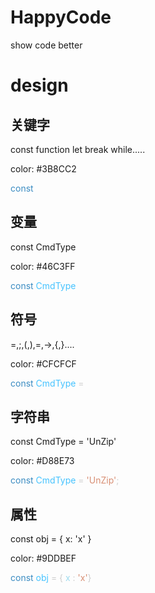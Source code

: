 <!--
 * @Author: xiuquanxu
 * @Company: kaochong
 * @Date: 2020-08-07 16:06:15
 * @LastEditors: xiuquanxu
 * @LastEditTime: 2020-08-23 14:43:31
-->
# HappyCode
show code better  

# design  

## 关键字  

const function let break while.....  

color: #3B8CC2

<span style="color: #3B8CC2">const</span>  

## 变量  

const CmdType

color: #46C3FF  

<span style="color: #3B8CC2">const</span>  <span style="color:#46c3ff">CmdType</span>  

## 符号  

=,;,(,),=,->,{,}....  

color: #CFCFCF  

<span style="color: #3B8CC2">const</span>  <span style="color:#46c3ff">CmdType</span>  <span style="color:#CFCFCF">=</span>  

## 字符串  

const CmdType = 'UnZip'  

color: #D88E73  

<span style="color: #3B8CC2">const</span>  <span style="color:#46c3ff">CmdType</span>  <span style="color:#CFCFCF">=</span>  <span style="color:#D88E73">'UnZip'</span></span><span style="color:#CFCFCF">;</span>  

## 属性  

const obj = {
    x: 'x'
}  

color: #9DDBEF  

<span style="color: #3B8CC2">const</span>  <span style="color:#46c3ff">obj</span>  <span style="color:#CFCFCF">=</span> <span style="color:#CFCFCF">{</span> <span style="color:#9DDBEF">x</span> 
<span style="color:#CFCFCF">:</span>
<span style="color:#D88E73">'x'</span></span><span style="color:#CFCFCF">}</span>

